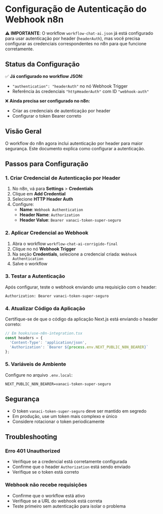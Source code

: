 # Configuração de Autenticação do Webhook n8n

⚠️ **IMPORTANTE**: O workflow `workflow-chat-ai.json` já está configurado para usar autenticação por header (`headerAuth`), mas você precisa configurar as credenciais correspondentes no n8n para que funcione corretamente.

## Status da Configuração

✅ **Já configurado no workflow JSON:**
- `"authentication": "headerAuth"` no nó Webhook Trigger
- Referência às credenciais `"httpHeaderAuth"` com ID `"webhook-auth"`

❌ **Ainda precisa ser configurado no n8n:**
- Criar as credenciais de autenticação por header
- Configurar o token Bearer correto

## Visão Geral
O workflow do n8n agora inclui autenticação por header para maior segurança. Este documento explica como configurar a autenticação.

## Passos para Configuração

### 1. Criar Credencial de Autenticação por Header

1. No n8n, vá para **Settings** > **Credentials**
2. Clique em **Add Credential**
3. Selecione **HTTP Header Auth**
4. Configure:
   - **Name**: `Webhook Authentication`
   - **Header Name**: `Authorization`
   - **Header Value**: `Bearer vanaci-token-super-seguro`

### 2. Aplicar Credencial ao Webhook

1. Abra o workflow `workflow-chat-ai-corrigido-final`
2. Clique no nó **Webhook Trigger**
3. Na seção **Credentials**, selecione a credencial criada: `Webhook Authentication`
4. Salve o workflow

### 3. Testar a Autenticação

Após configurar, teste o webhook enviando uma requisição com o header:
```
Authorization: Bearer vanaci-token-super-seguro
```

### 4. Atualizar Código da Aplicação

Certifique-se de que o código da aplicação Next.js está enviando o header correto:

```typescript
// Em hooks/use-n8n-integration.tsx
const headers = {
  'Content-Type': 'application/json',
  'Authorization': `Bearer ${process.env.NEXT_PUBLIC_N8N_BEARER}`
};
```

### 5. Variáveis de Ambiente

Configure no arquivo `.env.local`:
```
NEXT_PUBLIC_N8N_BEARER=vanaci-token-super-seguro
```

## Segurança

- O token `vanaci-token-super-seguro` deve ser mantido em segredo
- Em produção, use um token mais complexo e único
- Considere rotacionar o token periodicamente

## Troubleshooting

### Erro 401 Unauthorized
- Verifique se a credencial está corretamente configurada
- Confirme que o header `Authorization` está sendo enviado
- Verifique se o token está correto

### Webhook não recebe requisições
- Confirme que o workflow está ativo
- Verifique se a URL do webhook está correta
- Teste primeiro sem autenticação para isolar o problema